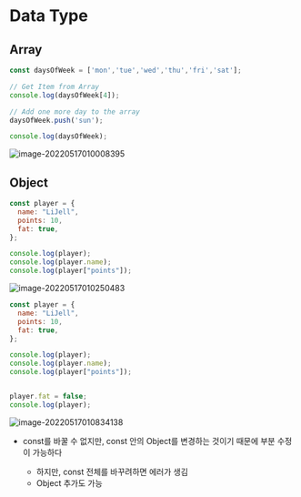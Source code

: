 # Data Type
## Array

```javascript
const daysOfWeek = ['mon','tue','wed','thu','fri','sat'];

// Get Item from Array
console.log(daysOfWeek[4]);

// Add one more day to the array
daysOfWeek.push('sun');

console.log(daysOfWeek);
```

![image-20220517010008395](C:\Users\hanju\TIL\image.assets\image-20220517010008395.png)

## Object

```javascript
const player = {
  name: "LiJell",
  points: 10,
  fat: true,
};

console.log(player);
console.log(player.name);
console.log(player["points"]);
```

![image-20220517010250483](C:\Users\hanju\TIL\image.assets\image-20220517010250483.png)

```javascript
const player = {
  name: "LiJell",
  points: 10,
  fat: true,
};

console.log(player);
console.log(player.name);
console.log(player["points"]);


player.fat = false;
console.log(player);
```

![image-20220517010834138](../../image.assets/image-20220517010834138.png)

- const를 바꿀 수 없지만, const 안의 Object를 변경하는 것이기 때문에 부분 수정이 가능하다

  - 하지만, const 전체를 바꾸려하면 에러가 생김
  - Object 추가도 가능

  
